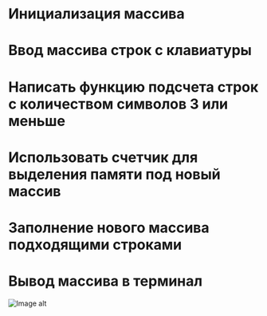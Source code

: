 # Инициализация массива


# Ввод массива строк с клавиатуры


# Написать функцию подсчета строк с количеством символов 3 или меньше


# Использовать счетчик для выделения памяти под новый массив


# Заполнение нового массива подходящими строками


# Вывод массива в терминал

![Image alt](https://github.com/EnotVan/FinalTask.git/blockshema%20final%20work.jpg)
